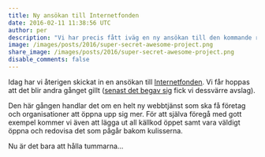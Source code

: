 ```yaml
---
title: Ny ansökan till Internetfonden
date: 2016-02-11 11:38:56 UTC
author: per
description: "Vi har precis fått iväg en ny ansökan till den kommande rundan av Internetfonden."
image: /images/posts/2016/super-secret-awesome-project.png
share_image: /images/posts/2016/super-secret-awesome-project.png
disable_comments: false
---
```


Idag har vi återigen skickat in en ansökan till [Internetfonden](http://www.internetfonden.se). Vi får hoppas att det blir andra gånget gillt ([senast det begav sig](/blogg/2014/09/internetfonden-tent/) fick vi dessvärre avslag).

Den här gången handlar det om en helt ny webbtjänst som ska få företag och organisationer att öppna upp sig mer. För att själva föregå med gott exempel kommer vi även att lägga ut all källkod öppet samt vara väldigt öppna och redovisa det som pågår bakom kulisserna.

Nu är det bara att hålla tummarna…
